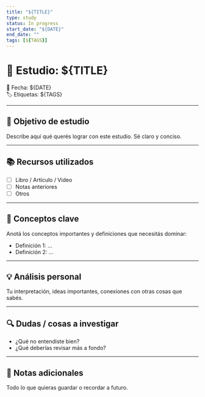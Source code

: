 ```yaml
---
title: "${TITLE}"
type: study
status: In progress
start_date: "${DATE}"
end_date: ""
tags: [${TAGS}]
---
```


# 🧠 Estudio: ${TITLE}

📅 Fecha: ${DATE}  
🏷️ Etiquetas: ${TAGS}

---

## 🎯 Objetivo de estudio

Describe aquí qué querés lograr con este estudio. Sé claro y conciso.

---

## 📚 Recursos utilizados

- [ ] Libro / Artículo / Video
- [ ] Notas anteriores
- [ ] Otros

---

## 🧠 Conceptos clave

Anotá los conceptos importantes y definiciones que necesitás dominar:

- Definición 1: ...
- Definición 2: ...

---

## 💡 Análisis personal

Tu interpretación, ideas importantes, conexiones con otras cosas que sabés.

---

## 🔍 Dudas / cosas a investigar

- ¿Qué no entendiste bien?
- ¿Qué deberías revisar más a fondo?

---

## 📝 Notas adicionales

Todo lo que quieras guardar o recordar a futuro.

